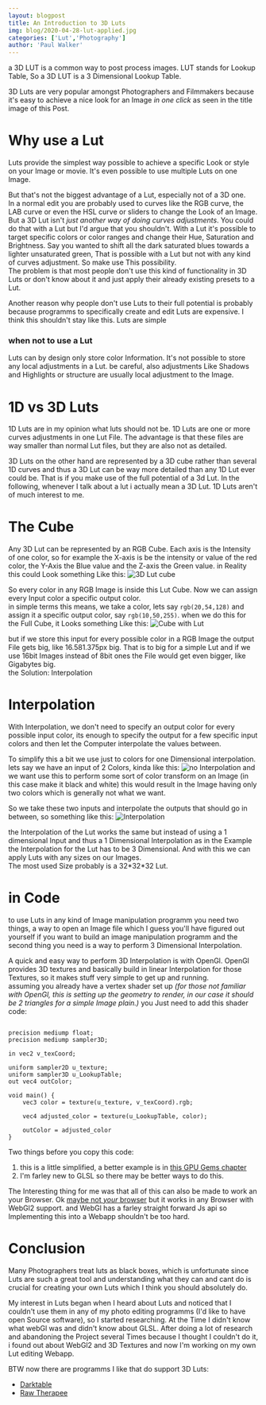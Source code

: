 ```yaml
---
layout: blogpost
title: An Introduction to 3D Luts
img: blog/2020-04-28-lut-applied.jpg
categories: ['Lut','Photography']
author: 'Paul Walker'
---
```


a 3D LUT is a common way to post process images. LUT stands for Lookup Table, So a 3D LUT is a 3 Dimensional Lookup Table. 
<!--more-->
3D Luts are very popular amongst Photographers and Filmmakers because it's easy to achieve a nice look for an Image *in one click* as seen in the title image of this Post.
# Why use a Lut
Luts provide the simplest way possible to achieve a specific Look or style on your Image or movie. It's even possible to use multiple Luts on one Image.

But that's not the biggest advantage of a Lut, especially not of a 3D one.  
In a normal edit you are probably used to curves like the RGB curve, the LAB curve or even the HSL curve or sliders to change the Look of an Image.  
But a 3D Lut isn't *just another way of doing curves adjustments*. You could do that with a Lut but I'd argue that you shouldn't. With a Lut it's possible to target specific colors or color ranges and change their Hue, Saturation and Brightness. Say you wanted to shift all the dark saturated blues towards a lighter unsaturated green, That is possible with a Lut but not with any kind of curves adjustment. So make use This possibility.  
The problem is that most people don't use this kind of functionality in 3D Luts or don't know about it and just apply their already existing presets to a Lut.

Another reason why people don't use Luts to their full potential is probably because programms to specifically create and edit Luts are expensive. I think this shouldn't stay like this. Luts are simple
### when not to use a Lut
Luts can by design only store color Information. It's not possible to store any local adjustments in a Lut. be careful, also adjustments Like Shadows and Highlights or structure are usually local adjustment to the Image.

# 1D vs 3D Luts
1D Luts are in my opinion what luts should not be. 1D Luts are one or more curves adjustments in one Lut File. The advantage is that these files are way smaller than normal Lut files, but they are also not as detailed.  

3D Luts on the other hand are represented by a 3D cube rather than several 1D curves and thus a 3D Lut can be way more detailed than any 1D Lut ever could be. That is if you make use of the full potential of a 3d Lut. In the following, whenever I talk about a lut i actually mean a 3D Lut. 1D Luts aren't of much interest to me. 
# The Cube
Any 3D Lut can be represented by an RGB Cube. Each axis is the Intensity of one color, so for example the X-axis is be the intensity or value of the red color, the Y-Axis the Blue value and the Z-axis the Green value.
in Reality this could Look something Like this:
![3D Lut cube](/blog/2020-04-28-3dl.svg)

So every color in any RGB Image is inside this Lut Cube. Now we can assign every Input color a specific output color.  
in simple terms this means, we take a color, lets say `rgb(20,54,128)` and assign it a specific output color, say `rgb(10,50,255)`.
when we do this for the Full Cube, it Looks something Like this:
![Cube with Lut](/blog/2020-04-28-3dl-with-lut.svg)

but if we store this input for every possible color in a RGB Image the output File gets big, like 16.581.375‬px big. That is to big for a simple Lut and if we use 16bit Images instead of 8bit ones the File would get even bigger, like Gigabytes big.  
the Solution: Interpolation

# Interpolation
With Interpolation, we don't need to specify an output color for every possible input color, its enough to specify the output for a few specific input colors and then let the Computer interpolate the values between.

To simplify this a bit we use just to colors for one Dimensional interpolation.  
lets say we have an input of 2 Colors, kinda like this:
![no Interpolation](/blog/2020-04-28-3dl-no-interpolation.svg)
and we want use this to perform some sort of color transform on an Image (in this case make it black and white) this would result in the Image having only two colors which is generally not what we want.

So we take these two inputs and interpolate the outputs that should go in between, so something like this:
![Interpolation](/blog/2020-04-28-3dl-interpolation.svg)

the Interpolation of the Lut works the same but instead of using a 1 dimensional Input and thus a 1 Dimensional Interpolation as in the Example the Interpolation for the Lut has to be 3 Dimensional. And with this we can apply Luts with any sizes on our Images.  
The most used Size probably is a 32\*32\*32 Lut.

# in Code
to use Luts in any kind of Image manipulation programm you need two things, a way to open an Image file which I guess you'll have figured out yourself if you want to build an image manipulation programm and the second thing you need is a way to perform 3 Dimensional Interpolation.  

A quick and easy way to perform 3D Interpolation is with OpenGl. OpenGl provides 3D textures and basically build in linear Interpolation for those Textures, so it makes stuff very simple to get up and running.  
assuming you already have a vertex shader set up *(for those not familiar with OpenGl, this is setting up the geometry to render, in our case it should be 2 triangles for a simple Image plain.)* you Just need to add this shader code:

```plaintext

precision mediump float;
precision mediump sampler3D;

in vec2 v_texCoord;

uniform sampler2D u_texture;
uniform sampler3D u_LookupTable;
out vec4 outColor;

void main() {
    vec3 color = texture(u_texture, v_texCoord).rgb;
    
    vec4 adjusted_color = texture(u_LookupTable, color);
    
    outColor = adjusted_color
}
```
Two things before you copy this code:
1. this is a little simplified, a better example is in [this GPU Gems chapter](https://developer.nvidia.com/gpugems/gpugems2/part-iii-high-quality-rendering/chapter-24-using-lookup-tables-accelerate-color)
2. I'm farley new to GLSL so there may be better ways to do this.

The Interesting thing for me was that all of this can also be made to work an your Browser. 
Ok [maybe not *your* browser](https://get.webgl.org/webgl2/) but it works in any Browser with WebGl2 support. and WebGl has a farley straight forward Js api so Implementing this into a Webapp shouldn't be too hard.

# Conclusion
Many Photographers treat luts as black boxes, which is unfortunate since Luts are such a great tool and understanding what they can and cant do is crucial for creating your own Luts which I think you should absolutely do. 

My interest in Luts began when I heard about Luts and noticed that I couldn't use them in any of my photo editing programms (I'd like to have open Source software), so I started researching. At the Time I didn't know what webGl was and didn't know about GLSL. After doing a lot of research and abandoning the Project several Times because I thought I couldn't do it, i found out about WebGl2 and 3D Textures and now I'm working on my own Lut editing Webapp.  

BTW now there are programms I like that do support 3D Luts:
* [Darktable](https://www.darktable.org/)
* [Raw Therapee](https://rawtherapee.com/)
